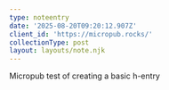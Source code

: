 ```yaml
---
type: noteentry
date: '2025-08-20T09:20:12.907Z'
client_id: 'https://micropub.rocks/'
collectionType: post
layout: layouts/note.njk
---
```

Micropub test of creating a basic h-entry
